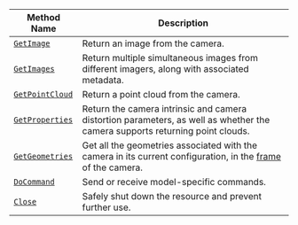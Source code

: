 <!-- prettier-ignore -->
Method Name | Description
----------- | -----------
[`GetImage`](/components/camera/#getimage) | Return an image from the camera.
[`GetImages`](/components/camera/#getimages) | Return multiple simultaneous images from different imagers, along with associated metadata.
[`GetPointCloud`](/components/camera/#getpointcloud) | Return a point cloud from the camera.
[`GetProperties`](/components/camera/#getproperties) | Return the camera intrinsic and camera distortion parameters, as well as whether the camera supports returning point clouds.
[`GetGeometries`](/components/camera/#getgeometries) | Get all the geometries associated with the camera in its current configuration, in the [frame](/mobility/frame-system/) of the camera.
[`DoCommand`](/components/camera/#docommand) | Send or receive model-specific commands.
[`Close`](/components/camera/#close) | Safely shut down the resource and prevent further use.

